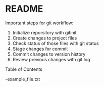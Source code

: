 # README #

Important steps for git workflow:

1. Initialize reporsitory with gitinit
2. Create changes to project files
3. Check status of those files with git status
4. Stage changes for commit
5. Commit changes to version history
6. Review previous changes with git log

Table of Contents

-example_file.txt
